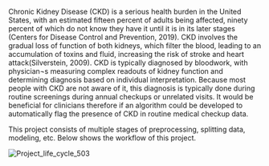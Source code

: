 Chronic Kidney Disease (CKD) is a serious health burden in the United States, with an estimated fifteen percent of adults being affected, ninety percent of which do not know they have it until it is in its later stages (Centers for Disease Control and Prevention, 2019). CKD involves the gradual loss of function of both kidneys, which filter the blood, leading to an accumulation of toxins and fluid, increasing the risk of stroke and heart attack(Silverstein, 2009). CKD is typically diagnosed by bloodwork, with physician¬s measuring complex readouts of kidney function and determining diagnosis based on individual interpretation. Because most people with CKD are not aware of it, this diagnosis is typically done during routine screenings during annual checkups or unrelated visits. It would be beneficial for clinicians therefore if an algorithm could be developed to automatically flag the presence of CKD in routine medical checkup data.

This project consists of multiple stages of preprocessing, splitting data, modeling, etc. Below shows the workflow of this project.

![Project_life_cycle_503](https://user-images.githubusercontent.com/80921236/176087919-ee7078f1-f567-451f-a57d-cdb991e30c94.jpg)
